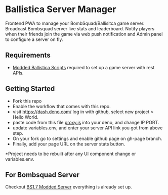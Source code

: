 # Ballistica Server Manager

Frontend PWA to manage your BombSquad/Ballisitca game server.
Broadcast Bombsquad server live stats and leaderboard. Notify players when their friends join the game via web push notification and Admin panel to configure a server on fly.

## Requirements
- [Modded Ballistica Scripts](https://github.com/imayushsaini/Bombsquad-Ballistica-Modded-Server) required to set up a game server with rest APIs.



## Getting Started
- Fork this repo
- Enable the workflow that comes with this repo.
- visit https://dash.deno.com/ log in with github, select new project > Hello World.
- paste code from this file [proxy.js](https://github.com/imayushsaini/ballistica-ui/blob/main/proxy.js) into your deno, and change IP PORT.
- update variables.env, and enter your server API link you got from above step.
- On your fork go to settings and enable github page on gh-page branch.
- Finally, add your page URL on the server stats button.


*Project needs to be rebuilt after any UI component change or variables.env. 

## For Bombsquad Server

Checkout [BS1.7 Modded Server](https://github.com/imayushsaini/Bombsquad-Ballistica-Modded-Server) everything is already set up.


